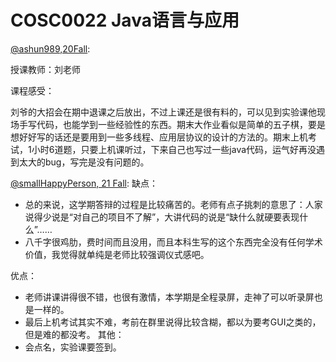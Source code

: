 
# COSC0022 Java语言与应用

[@ashun989,20Fall](https://github.com/ashun989):

授课教师：刘老师

课程感受：

刘爷的大招会在期中退课之后放出，不过上课还是很有料的，可以见到实验课他现场手写代码，也能学到一些经验性的东西。期末大作业看似是简单的五子棋，要是想好好写的话还是要用到一些多线程、应用层协议的设计的方法的。期末上机考试，1小时6道题，只要上机课听过，下来自己也写过一些java代码，运气好再没遇到太大的bug，写完是没有问题的。

[@smallHappyPerson, 21 Fall](https://github.com/smallHappyPerson):
缺点：

- 总的来说，这学期答辩的过程是比较痛苦的。老师有点子挑刺的意思了：人家说得少说是“对自己的项目不了解”，大讲代码的说是“缺什么就硬要表现什么”……
- 八千字很鸡肋，费时间而且没用，而且本科生写的这个东西完全没有任何学术价值，我觉得就单纯是老师比较强调仪式感吧。

优点：

- 老师讲课讲得很不错，也很有激情，本学期是全程录屏，走神了可以听录屏也是一样的。
- 最后上机考试其实不难，考前在群里说得比较含糊，都以为要考GUI之类的，但是难的都没考。
  其他：
- 会点名，实验课要签到。

